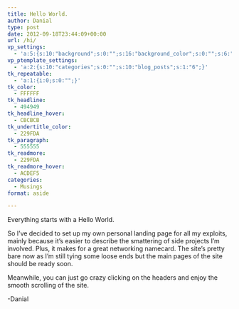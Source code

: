 ```yaml
---
title: Hello World.
author: Danial
type: post
date: 2012-09-18T23:44:09+00:00
url: /hi/
vp_settings:
  - 'a:5:{s:10:"background";s:0:"";s:16:"background_color";s:0:"";s:6:"slogan";s:0:"";s:9:"slogan_bg";s:0:"";s:9:"variation";s:0:"";}'
vp_ptemplate_settings:
  - 'a:2:{s:10:"categories";s:0:"";s:10:"blog_posts";s:1:"6";}'
tk_repeatable:
  - 'a:1:{i:0;s:0:"";}'
tk_color:
  - FFFFFF
tk_headline:
  - 494949
tk_headline_hover:
  - CBCBCB
tk_undertitle_color:
  - 229FDA
tk_paragraph:
  - 555555
tk_readmore:
  - 229FDA
tk_readmore_hover:
  - ACDEF5
categories:
  - Musings
format: aside

---
```

Everything starts with a Hello World.

So I&#8217;ve decided to set up my own personal landing page for all my exploits, mainly because it&#8217;s easier to describe the smattering of side projects I&#8217;m involved. Plus, it makes for a great networking namecard. The site&#8217;s pretty bare now as I&#8217;m still tying some loose ends but the main pages of the site should be ready soon.

Meanwhile, you can just go crazy clicking on the headers and enjoy the smooth scrolling of the site.

-Danial